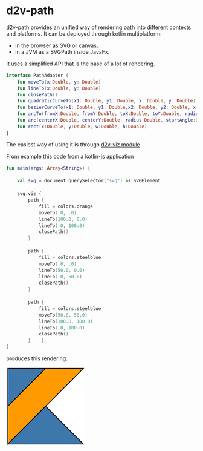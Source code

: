 # d2v-path

d2v-path provides an unified way of rendering path into different contexts and platforms.
It can be deployed through kotlin multiplatform:
- in the browser as SVG or canvas, 
- in a JVM as a SVGPath inside JavaFx. 

It uses a simplified API that is the base of a lot of rendering.


```kotlin
interface PathAdapter {
    fun moveTo(x:Double, y: Double)
    fun lineTo(x:Double, y: Double)
    fun closePath()
    fun quadraticCurveTo(x1: Double, y1: Double, x: Double, y: Double)
    fun bezierCurveTo(x1: Double, y1: Double,x2: Double, y2: Double, x: Double, y: Double)
    fun arcTo(fromX:Double, fromY:Double, toX:Double, toY:Double, radius:Double)
    fun arc(centerX:Double, centerY:Double, radius:Double, startAngle:Double, endAngle:Double, counterClockWise:Boolean = false)
    fun rect(x:Double, y:Double, w:Double, h:Double)
}
```

The easiest way of using it is through [d2v-viz module]()


From example this code  from a kotlin-js application

```kotlin
fun main(args: Array<String>) {

    val svg = document.querySelector("svg") as SVGElement

    svg.viz {
        path {
            fill = colors.orange
            moveTo(.0, .0)
            lineTo(100.0, 0.0)
            lineTo(.0, 100.0)
            closePath()
        }

        path {
            fill = colors.steelblue
            moveTo(.0, .0)
            lineTo(50.0, 0.0)
            lineTo(.0, 50.0)
            closePath()
        }

        path {
            fill = colors.steelblue
            moveTo(50.0, 50.0)
            lineTo(100.0, 100.0)
            lineTo(.0, 100.0)
            closePath()
        }    }
}
```

produces this rendering:
 
 <img src="../docs/img/path-in-viz.png">


